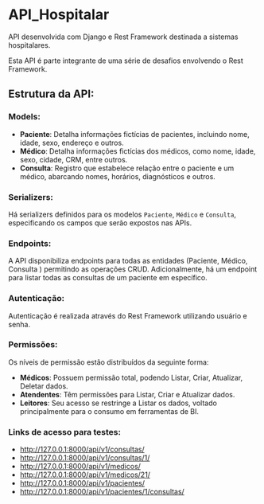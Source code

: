 # API_Hospitalar

API desenvolvida com Django e Rest Framework destinada a sistemas hospitalares.

Esta API é parte integrante de uma série de desafios envolvendo o Rest Framework.

## Estrutura da API:
### Models:
- **Paciente**: Detalha informações fictícias de pacientes, incluindo nome, idade, sexo, endereço e outros.
- **Médico**: Detalha informações fictícias dos médicos, como nome, idade, sexo, cidade, CRM, entre outros.
- **Consulta**: Registro que estabelece relação entre o paciente e um médico, abarcando nomes, horários, diagnósticos e outros.

### Serializers:
Há serializers definidos para os modelos `Paciente`, `Médico` e `Consulta`, especificando os campos que serão expostos nas APIs.

### Endpoints:
A API disponibiliza endpoints para todas as entidades (Paciente, Médico, Consulta ) permitindo as operações CRUD. Adicionalmente, há um endpoint para listar todas as consultas de um paciente em específico.

### Autenticação:
Autenticação é realizada através do Rest Framework utilizando usuário e senha.

### Permissões:
Os níveis de permissão estão distribuídos da seguinte forma:
- **Médicos**: Possuem permissão total, podendo Listar, Criar, Atualizar, Deletar dados.
- **Atendentes**: Têm permissões para Listar, Criar e Atualizar dados.
- **Leitores**: Seu acesso se restringe a Listar os dados, voltado principalmente para o consumo em ferramentas de BI.

### Links de acesso para testes:
- http://127.0.0.1:8000/api/v1/consultas/ 
- http://127.0.0.1:8000/api/v1/consultas/1/ 
- http://127.0.0.1:8000/api/v1/medicos/
- http://127.0.0.1:8000/api/v1/medicos/21/
- http://127.0.0.1:8000/api/v1/pacientes/
- http://127.0.0.1:8000/api/v1/pacientes/1/consultas/
